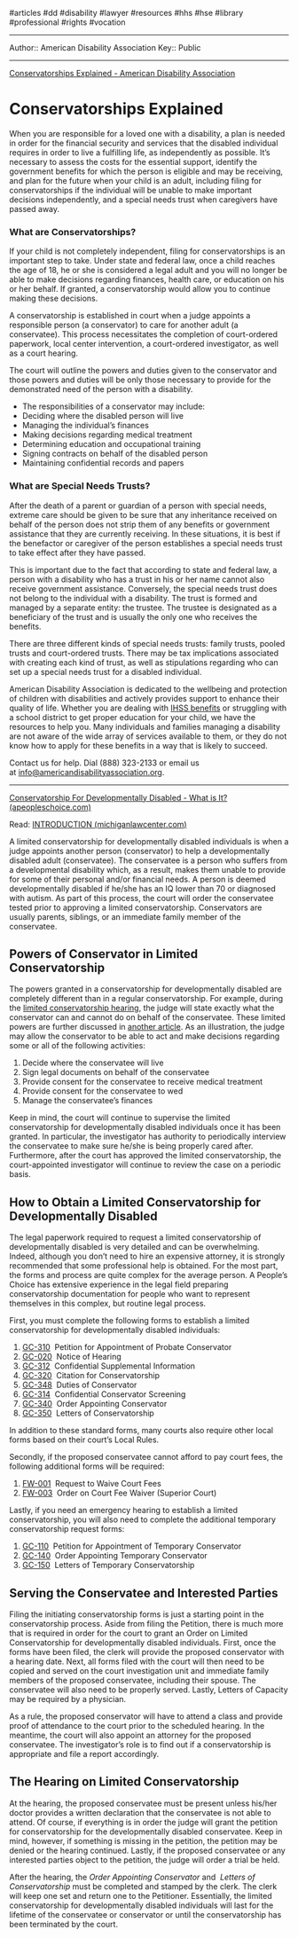 #articles #dd #disability #lawyer #resources #hhs #hse #library #professional #rights #vocation 

---
Author:: American Disability Association
Key:: Public

---


[Conservatorships Explained - American Disability Association](https://www.americandisabilityassociation.org/conservatorships-explained/)

# Conservatorships Explained

When you are responsible for a loved one with a disability, a plan is needed in order for the financial security and services that the disabled individual requires in order to live a fulfilling life, as independently as possible. It’s necessary to assess the costs for the essential support, identify the government benefits for which the person is eligible and may be receiving, and plan for the future when your child is an adult, including filing for conservatorships if the individual will be unable to make important decisions independently, and a special needs trust when caregivers have passed away.

### **What are Conservatorships?**

If your child is not completely independent, filing for conservatorships is an important step to take. Under state and federal law, once a child reaches the age of 18, he or she is considered a legal adult and you will no longer be able to make decisions regarding finances, health care, or education on his or her behalf. If granted, a conservatorship would allow you to continue making these decisions.

A conservatorship is established in court when a judge appoints a responsible person (a conservator) to care for another adult (a conservatee). This process necessitates the completion of court-ordered paperwork, local center intervention, a court-ordered investigator, as well as a court hearing.

The court will outline the powers and duties given to the conservator and those powers and duties will be only those necessary to provide for the demonstrated need of the person with a disability.

-   The responsibilities of a conservator may include:
-   Deciding where the disabled person will live
-   Managing the individual’s finances
-   Making decisions regarding medical treatment
-   Determining education and occupational training
-   Signing contracts on behalf of the disabled person
-   Maintaining confidential records and papers

### **What are Special Needs Trusts?**

After the death of a parent or guardian of a person with special needs, extreme care should be given to be sure that any inheritance received on behalf of the person does not strip them of any benefits or government assistance that they are currently receiving. In these situations, it is best if the benefactor or caregiver of the person establishes a special needs trust to take effect after they have passed.

This is important due to the fact that according to state and federal law, a person with a disability who has a trust in his or her name cannot also receive government assistance. Conversely, the special needs trust does not belong to the individual with a disability. The trust is formed and managed by a separate entity: the trustee. The trustee is designated as a beneficiary of the trust and is usually the only one who receives the benefits.

There are three different kinds of special needs trusts: family trusts, pooled trusts and court-ordered trusts. There may be tax implications associated with creating each kind of trust, as well as stipulations regarding who can set up a special needs trust for a disabled individual.

American Disability Association is dedicated to the wellbeing and protection of children with disabilities and actively provides support to enhance their quality of life. Whether you are dealing with [IHSS benefits](https://www.cdss.ca.gov/in-home-supportive-services) or struggling with a school district to get proper education for your child, we have the resources to help you. Many individuals and families managing a disability are not aware of the wide array of services available to them, or they do not know how to apply for these benefits in a way that is likely to succeed.

Contact us for help. Dial (888) 323-2133 or email us at info@americandisabilityassociation.org.

____________________________________________________________
[Conservatorship For Developmentally Disabled - What is It? (apeopleschoice.com)](https://apeopleschoice.com/limited-conservatorship-for-developmentally-disabled/)

Read: [INTRODUCTION (michiganlawcenter.com)](http://michiganlawcenter.com/pdf/Conservators-Handbook.pdf)

A limited conservatorship for developmentally disabled individuals is when a judge appoints another person (conservator) to help a developmentally disabled adult (conservatee). The conservatee is a person who suffers from a developmental disability which, as a result, makes them unable to provide for some of their personal and/or financial needs. A person is deemed developmentally disabled if he/she has an IQ lower than 70 or diagnosed with autism. As part of this process, the court will order the conservatee tested prior to approving a limited conservatorship. Conservators are usually parents, siblings, or an immediate family member of the conservatee.

## Powers of Conservator in Limited Conservatorship

The powers granted in a conservatorship for developmentally disabled are completely different than in a regular conservatorship. For example, during the [limited conservatorship hearing](http://www.occourts.org/self-help/probate/conservatorship/limited.html#16), the judge will state exactly what the conservator can and cannot do on behalf of the conservatee. These limited powers are further discussed in [another article](https://apeopleschoice.com/powers-limited-conservatorship/). As an illustration, the judge may allow the conservator to be able to act and make decisions regarding some or all of the following activities:

1.  Decide where the conservatee will live
2.  Sign legal documents on behalf of the conservatee
3.  Provide consent for the conservatee to receive medical treatment
4.  Provide consent for the conservatee to wed
5.  Manage the conservatee’s finances

Keep in mind, the court will continue to supervise the limited conservatorship for developmentally disabled individuals once it has been granted. In particular, the investigator has authority to periodically interview the conservatee to make sure he/she is being properly cared after. Furthermore, after the court has approved the limited conservatorship, the court-appointed investigator will continue to review the case on a periodic basis.

## How to Obtain a Limited Conservatorship for Developmentally Disabled

The legal paperwork required to request a limited conservatorship of developmentally disabled is very detailed and can be overwhelming. Indeed, although you don’t need to hire an expensive attorney, it is strongly recommended that some professional help is obtained. For the most part, the forms and process are quite complex for the average person. A People’s Choice has extensive experience in the legal field preparing conservatorship documentation for people who want to represent themselves in this complex, but routine legal process.  

First, you must complete the following forms to establish a limited conservatorship for developmentally disabled individuals:

1.  [GC-310](http://www.courts.ca.gov/gc310.pdf)  Petition for Appointment of Probate Conservator
2.  [GC-020](http://www.courts.ca.gov/gc020.pdf)  Notice of Hearing
3.  [GC-312](http://www.courts.ca.gov/gc312.pdf)  Confidential Supplemental Information
4.  [GC-320](http://www.courts.ca.gov/gc320.pdf)  Citation for Conservatorship
5.  [GC-348](http://www.courts.ca.gov/gc348.pdf)  Duties of Conservator
6.  [GC-314](http://www.courts.ca.gov/gc314.pdf)  Confidential Conservator Screening
7.  [GC-340](http://www.courts.ca.gov/gc340.pdf)  Order Appointing Conservator
8.  [GC-350](http://www.courts.ca.gov/gc350.pdf)  Letters of Conservatorship

In addition to these standard forms, many courts also require other local forms based on their court’s Local Rules. 

Secondly, if the proposed conservatee cannot afford to pay court fees, the following additional forms will be required:

1.  [FW-001](http://www.courts.ca.gov/fw001.pdf)  Request to Waive Court Fees
2.  [FW-003](http://www.courts.ca.gov/fw003.pdf)  Order on Court Fee Waiver (Superior Court)

Lastly, if you need an emergency hearing to establish a limited conservatorship, you will also need to complete the additional temporary conservatorship request forms:

1.  [GC-110](http://www.courts.ca.gov/gc110.pdf)  Petition for Appointment of Temporary Conservator
2.  [GC-140](http://www.courts.ca.gov/gc140.pdf)  Order Appointing Temporary Conservator
3.  [GC-150](http://www.courts.ca.gov/gc150.pdf)  Letters of Temporary Conservatorship

## Serving the Conservatee and Interested Parties

Filing the initiating conservatorship forms is just a starting point in the conservatorship process. Aside from filing the Petition, there is much more that is required in order for the court to grant an Order on Limited Conservatorship for developmentally disabled individuals. First, once the forms have been filed, the clerk will provide the proposed conservator with a hearing date. Next, all forms filed with the court will then need to be copied and served on the court investigation unit and immediate family members of the proposed conservatee, including their spouse. The conservatee will also need to be properly served. Lastly, Letters of Capacity may be required by a physician.

As a rule, the proposed conservator will have to attend a class and provide proof of attendance to the court prior to the scheduled hearing. In the meantime, the court will also appoint an attorney for the proposed conservatee. The investigator’s role is to find out if a conservatorship is appropriate and file a report accordingly.

## The Hearing on Limited Conservatorship

At the hearing, the proposed conservatee must be present unless his/her doctor provides a written declaration that the conservatee is not able to attend. Of course, if everything is in order the judge will grant the petition for conservatorship for the developmentally disabled conservatee. Keep in mind, however, if something is missing in the petition, the petition may be denied or the hearing continued. Lastly, if the proposed conservatee or any interested parties object to the petition, the judge will order a trial be held.

After the hearing, the _Order Appointing Conservator_ and  _Letters of Conservatorship_ must be completed and stamped by the clerk. The clerk will keep one set and return one to the Petitioner. Essentially, the limited conservatorship for developmentally disabled individuals will last for the lifetime of the conservatee or conservator or until the conservatorship has been terminated by the court.